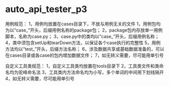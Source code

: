 # auto_api_tester_p3
用例规范：
    1，用例均放置在cases目录下，不放与用例无关的文件
    1，用例包均为以“case_”开头，后缀用例名称的package包；
    2，package包内存放单一用例脚本，名称为case.py；
    3，case.py中的类均以“case_”开头，后缀用例名称；
    4，类中须包含setUp和tearDown方法，以保证各个case执行的完整性
    5，用例方法均以“test_”开头，后缀方法名称；
    6，涉及数据共享或基础数据准备的，可以在cases目录或各case的包内增加数据文件；
    7，如无转义需要，尽可能用单引号

自定义工具类规范：
    1，自定义工具类均放置在tools目录下
    2，工具类文件和类命名均为驼峰命名法
    3，工具类内方法命名均为小写，多个单词的中间用下划线隔开
    4，如无转义需要，尽可能用单引号